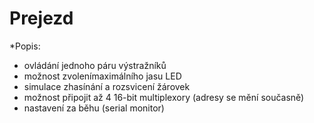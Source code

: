 # Prejezd

*Popis:
 - ovládání jednoho páru výstražníků
 - možnost zvolenímaximálního jasu LED
 - simulace zhasínání a rozsvicení žárovek
 - možnost připojit až 4 16-bit multiplexory (adresy se mění současně)
 - nastavení za běhu (serial monitor)
